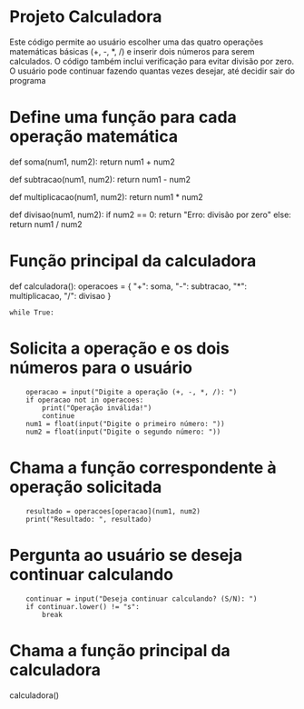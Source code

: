 # Projeto Calculadora

Este código permite ao usuário escolher uma das quatro operações matemáticas básicas (+, -, *, /) e inserir dois números para serem calculados. O código também inclui verificação para evitar divisão por zero. O usuário pode continuar fazendo quantas vezes desejar, até decidir sair do programa

# Define uma função para cada operação matemática

def soma(num1, num2):
    return num1 + num2

def subtracao(num1, num2):
    return num1 - num2

def multiplicacao(num1, num2):
    return num1 * num2

def divisao(num1, num2):
    if num2 == 0:
        return "Erro: divisão por zero"
    else:
        return num1 / num2
# Função principal da calculadora

def calculadora():
    operacoes = {
        "+": soma,
        "-": subtracao,
        "*": multiplicacao,
        "/": divisao
    }

    while True:
# Solicita a operação e os dois números para o usuário
        operacao = input("Digite a operação (+, -, *, /): ")
        if operacao not in operacoes:
            print("Operação inválida!")
            continue
        num1 = float(input("Digite o primeiro número: "))
        num2 = float(input("Digite o segundo número: "))
# Chama a função correspondente à operação solicitada
        resultado = operacoes[operacao](num1, num2)
        print("Resultado: ", resultado)

# Pergunta ao usuário se deseja continuar calculando
        continuar = input("Deseja continuar calculando? (S/N): ")
        if continuar.lower() != "s":
            break

# Chama a função principal da calculadora
calculadora()
